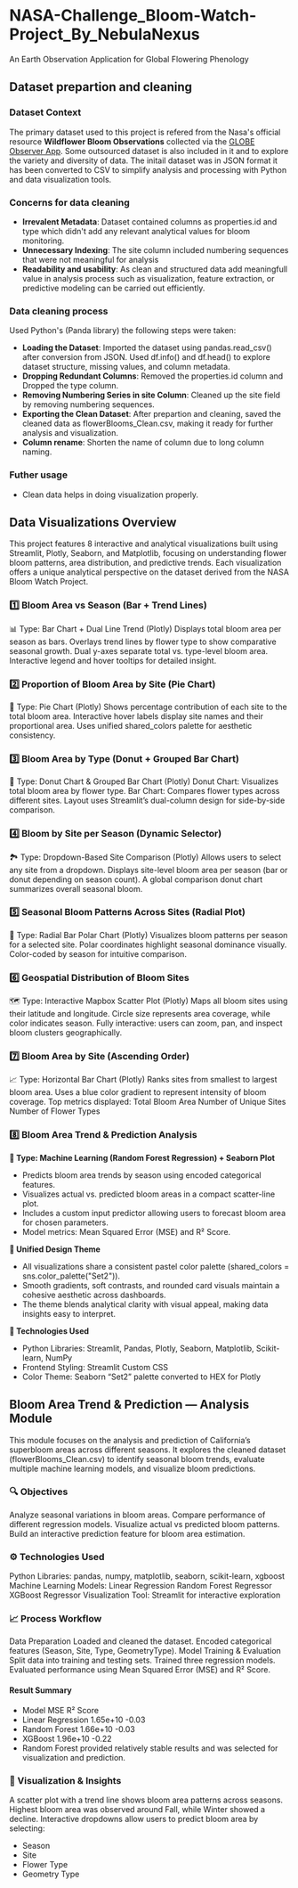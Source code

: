# NASA-Challenge_Bloom-Watch-Project_By_NebulaNexus
An Earth Observation Application for Global Flowering Phenology

## Dataset prepartion and cleaning

### Dataset Context
The primary dataset used to this project is refered from the Nasa's official resource **Wildflower Bloom Observations** collected via the [GLOBE Observer App](https://observer.globe.gov/do-globe-observer/do-more/data-requests/wildflower-blooms).
Some outsourced dataset is also included in it and to explore the variety and diversity of data.
The initail dataset was in JSON format it has been converted to CSV to simplify analysis and processing with Python and data visualization tools.

### Concerns for data cleaning
- **Irrevalent Metadata**: Dataset contained columns as properties.id and type which didn't add any relevant analytical values for bloom monitoring.
- **Unnecessary Indexing**: The site column included numbering sequences that were not meaningful for analysis
- **Readability and usability**: As clean and structured data add meaningfull value in analysis process such as visualization, feature extraction, or predictive modeling can be carried out efficiently.

### Data cleaning process
Used Python's (Panda library) the following steps were taken:
- **Loading the Dataset**: Imported the dataset using pandas.read_csv() after conversion from JSON.
Used df.info() and df.head() to explore dataset structure, missing values, and column metadata.
- **Dropping Redundant Columns**: Removed the properties.id column and Dropped the type column.
- **Removing Numbering Series in site Column**: Cleaned up the site field by removing numbering sequences. 
- **Exporting the Clean Dataset**: After prepartion and cleaning, saved the cleaned data as flowerBlooms_Clean.csv, making it ready for further analysis and visualization.
- **Column rename**: Shorten the name of column due to long column naming.

### Futher usage
- Clean data helps in doing visualization properly.



## Data Visualizations Overview
This project features 8 interactive and analytical visualizations built using Streamlit, Plotly, Seaborn, and Matplotlib, focusing on understanding flower bloom patterns, area distribution, and predictive trends.
Each visualization offers a unique analytical perspective on the dataset derived from the NASA Bloom Watch Project.

### 1️⃣ Bloom Area vs Season (Bar + Trend Lines)
📊 Type: Bar Chart + Dual Line Trend (Plotly)
Displays total bloom area per season as bars.
Overlays trend lines by flower type to show comparative seasonal growth.
Dual y-axes separate total vs. type-level bloom area.
Interactive legend and hover tooltips for detailed insight.

### 2️⃣ Proportion of Bloom Area by Site (Pie Chart)
🥧 Type: Pie Chart (Plotly)
Shows percentage contribution of each site to the total bloom area.
Interactive hover labels display site names and their proportional area.
Uses unified shared_colors palette for aesthetic consistency.

### 3️⃣ Bloom Area by Type (Donut + Grouped Bar Chart)
🪷 Type: Donut Chart & Grouped Bar Chart (Plotly)
Donut Chart: Visualizes total bloom area by flower type.
Bar Chart: Compares flower types across different sites.
Layout uses Streamlit’s dual-column design for side-by-side comparison.

### 4️⃣ Bloom by Site per Season (Dynamic Selector)
🏞️ Type: Dropdown-Based Site Comparison (Plotly)
Allows users to select any site from a dropdown.
Displays site-level bloom area per season (bar or donut depending on season count).
A global comparison donut chart summarizes overall seasonal bloom.

### 5️⃣ Seasonal Bloom Patterns Across Sites (Radial Plot)
🌈 Type: Radial Bar Polar Chart (Plotly)
Visualizes bloom patterns per season for a selected site.
Polar coordinates highlight seasonal dominance visually.
Color-coded by season for intuitive comparison.

### 6️⃣ Geospatial Distribution of Bloom Sites
🗺️ Type: Interactive Mapbox Scatter Plot (Plotly)
Maps all bloom sites using their latitude and longitude.
Circle size represents area coverage, while color indicates season.
Fully interactive: users can zoom, pan, and inspect bloom clusters geographically.

### 7️⃣ Bloom Area by Site (Ascending Order)
📈 Type: Horizontal Bar Chart (Plotly)
Ranks sites from smallest to largest bloom area.
Uses a blue color gradient to represent intensity of bloom coverage.
Top metrics displayed:
Total Bloom Area
Number of Unique Sites
Number of Flower Types

### 8️⃣ Bloom Area Trend & Prediction Analysis
**🤖 Type: Machine Learning (Random Forest Regression) + Seaborn Plot**
- Predicts bloom area trends by season using encoded categorical features.
- Visualizes actual vs. predicted bloom areas in a compact scatter-line plot.
- Includes a custom input predictor allowing users to forecast bloom area for chosen parameters.
- Model metrics: Mean Squared Error (MSE) and R² Score.

**🎨 Unified Design Theme**
- All visualizations share a consistent pastel color palette (shared_colors = sns.color_palette("Set2")).
- Smooth gradients, soft contrasts, and rounded card visuals maintain a cohesive aesthetic across dashboards.
- The theme blends analytical clarity with visual appeal, making data insights easy to interpret.

**🧭 Technologies Used**
- Python Libraries: Streamlit, Pandas, Plotly, Seaborn, Matplotlib, Scikit-learn, NumPy
- Frontend Styling: Streamlit Custom CSS
- Color Theme: Seaborn “Set2” palette converted to HEX for Plotly



## Bloom Area Trend & Prediction — Analysis Module
This module focuses on the analysis and prediction of California’s superbloom areas across different seasons.
It explores the cleaned dataset (flowerBlooms_Clean.csv) to identify seasonal bloom trends, evaluate multiple machine learning models, and visualize bloom predictions.

### 🔍 Objectives

Analyze seasonal variations in bloom areas.
Compare performance of different regression models.
Visualize actual vs predicted bloom patterns.
Build an interactive prediction feature for bloom area estimation.

### ⚙️ Technologies Used
Python Libraries: pandas, numpy, matplotlib, seaborn, scikit-learn, xgboost
Machine Learning Models:
Linear Regression
Random Forest Regressor
XGBoost Regressor
Visualization Tool: Streamlit for interactive exploration

### 📈 Process Workflow
Data Preparation
Loaded and cleaned the dataset.
Encoded categorical features (Season, Site, Type, GeometryType).
Model Training & Evaluation
Split data into training and testing sets.
Trained three regression models.
Evaluated performance using Mean Squared Error (MSE) and R² Score.

#### Result Summary
- Model	MSE	R² Score
- Linear Regression	1.65e+10	-0.03
- Random Forest	1.66e+10	-0.03
- XGBoost	1.96e+10	-0.22
- Random Forest provided relatively stable results and was selected for visualization and prediction.

### 🌿 Visualization & Insights

A scatter plot with a trend line shows bloom area patterns across seasons.
Highest bloom area was observed around Fall, while Winter showed a decline.
Interactive dropdowns allow users to predict bloom area by selecting:
- Season
- Site
- Flower Type
- Geometry Type

